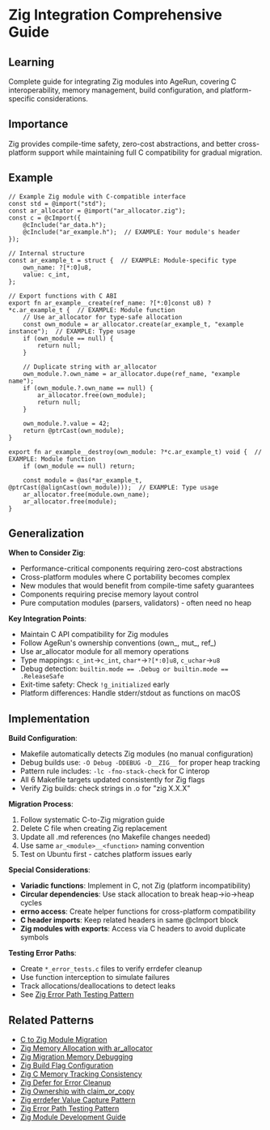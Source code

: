 # Zig Integration Comprehensive Guide

## Learning
Complete guide for integrating Zig modules into AgeRun, covering C interoperability, memory management, build configuration, and platform-specific considerations.

## Importance
Zig provides compile-time safety, zero-cost abstractions, and better cross-platform support while maintaining full C compatibility for gradual migration.

## Example
```zig
// Example Zig module with C-compatible interface
const std = @import("std");
const ar_allocator = @import("ar_allocator.zig");
const c = @cImport({
    @cInclude("ar_data.h");
    @cInclude("ar_example.h");  // EXAMPLE: Your module's header
});

// Internal structure
const ar_example_t = struct {  // EXAMPLE: Module-specific type
    own_name: ?[*:0]u8,
    value: c_int,
};

// Export functions with C ABI
export fn ar_example__create(ref_name: ?[*:0]const u8) ?*c.ar_example_t {  // EXAMPLE: Module function
    // Use ar_allocator for type-safe allocation
    const own_module = ar_allocator.create(ar_example_t, "example instance");  // EXAMPLE: Type usage
    if (own_module == null) {
        return null;
    }
    
    // Duplicate string with ar_allocator
    own_module.?.own_name = ar_allocator.dupe(ref_name, "example name");
    if (own_module.?.own_name == null) {
        ar_allocator.free(own_module);
        return null;
    }
    
    own_module.?.value = 42;
    return @ptrCast(own_module);
}

export fn ar_example__destroy(own_module: ?*c.ar_example_t) void {  // EXAMPLE: Module function
    if (own_module == null) return;
    
    const module = @as(*ar_example_t, @ptrCast(@alignCast(own_module)));  // EXAMPLE: Type usage
    ar_allocator.free(module.own_name);
    ar_allocator.free(module);
}
```

## Generalization
**When to Consider Zig**:
- Performance-critical components requiring zero-cost abstractions
- Cross-platform modules where C portability becomes complex
- New modules that would benefit from compile-time safety guarantees
- Components requiring precise memory layout control
- Pure computation modules (parsers, validators) - often need no heap

**Key Integration Points**:
- Maintain C API compatibility for Zig modules
- Follow AgeRun's ownership conventions (own_, mut_, ref_)
- Use ar_allocator module for all memory operations
- Type mappings: `c_int`→`c_int`, `char*`→`?[*:0]u8`, `c_uchar`→`u8`
- Debug detection: `builtin.mode == .Debug or builtin.mode == .ReleaseSafe`
- Exit-time safety: Check `!g_initialized` early
- Platform differences: Handle stderr/stdout as functions on macOS

## Implementation
**Build Configuration**:
- Makefile automatically detects Zig modules (no manual configuration)
- Debug builds use: `-O Debug -DDEBUG -D__ZIG__` for proper heap tracking
- Pattern rule includes: `-lc -fno-stack-check` for C interop
- All 6 Makefile targets updated consistently for Zig flags
- Verify Zig builds: check strings in .o for "zig X.X.X"

**Migration Process**:
1. Follow systematic C-to-Zig migration guide
2. Delete C file when creating Zig replacement
3. Update all .md references (no Makefile changes needed)
4. Use same `ar_<module>__<function>` naming convention
5. Test on Ubuntu first - catches platform issues early

**Special Considerations**:
- **Variadic functions**: Implement in C, not Zig (platform incompatibility)
- **Circular dependencies**: Use stack allocation to break heap→io→heap cycles
- **errno access**: Create helper functions for cross-platform compatibility
- **C header imports**: Keep related headers in same @cImport block
- **Zig modules with exports**: Access via C headers to avoid duplicate symbols

**Testing Error Paths**:
- Create `*_error_tests.c` files to verify errdefer cleanup
- Use function interception to simulate failures
- Track allocations/deallocations to detect leaks
- See [Zig Error Path Testing Pattern](zig-error-path-testing-pattern.md)

## Related Patterns
- [C to Zig Module Migration](c-to-zig-module-migration.md)
- [Zig Memory Allocation with ar_allocator](zig-memory-allocation-with-ar-allocator.md)
- [Zig Migration Memory Debugging](zig-migration-memory-debugging.md)
- [Zig Build Flag Configuration](zig-build-flag-configuration.md)  
- [Zig C Memory Tracking Consistency](zig-c-memory-tracking-consistency.md)
- [Zig Defer for Error Cleanup](zig-defer-error-cleanup-pattern.md)
- [Zig Ownership with claim_or_copy](zig-ownership-claim-or-copy-pattern.md)
- [Zig errdefer Value Capture Pattern](zig-errdefer-value-capture-pattern.md)
- [Zig Error Path Testing Pattern](zig-error-path-testing-pattern.md)
- [Zig Module Development Guide](zig-module-development-guide.md)